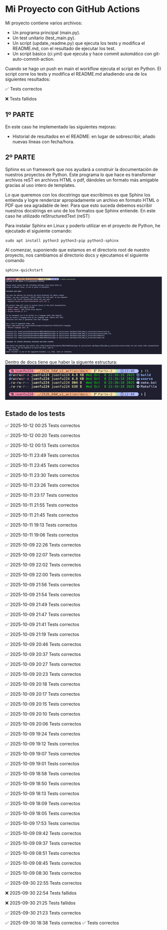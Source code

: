 # Mi Proyecto con GitHub Actions
Mi proyecto contiene varios archivos:
- Un programa principal (main.py).
- Un test unitario (test_main.py).
- Un script (update_readme.py) que ejecuta los tests y modifica el README.md, con el resultado de ejecutar los test.
- Un script básico (ci.yml) que ejecuta y hace commit automático con git-auto-commit-action.

Cuando se hago un push en main el workflow ejecuta el script en Python. El script corre los tests y modifica el README.md añadiendo una de los siguientes resultados:

✅ Tests correctos

❌ Tests fallidos

## 1º PARTE
En este caso he implementado las siguientes mejoras:
- Historial de resultados en el README: en lugar de sobrescribir, añado nuevas líneas con fecha/hora.

## 2º PARTE
Sphinx es un framework que nos ayudará a construir la documentación de nuestros proyectos de Python. Este programa lo que hace es transformar archivos reST en archivos HTML o pdf, dándoles un formato más amigable gracias al uso intero de templates.

Lo que queremos con los docstrings que escribimos es que Sphinx los entienda y logre renderizar apropiadamente un archivo en formato HTML o PDF que sea agradable de leer. Para que esto suceda debemos escribir nuestros docstrings en uno de los formatos que Sphinx entiende. En este caso he utilizado reStructuredText (reST)

Para instalar Sphinx en Linux y poderlo utilizar en el proyecto de Python, he ejecutado el siguiente comando:
```
sudo apt install python3 python3-pip python3-sphinx
```

Al comenzar, suponiendo que estamos en el directorio root de nuestro proyecto, nos cambiamos al directorio docs y ejecutamos el siguiente comando
```
sphinx-quickstart
```
![sphinx-quickstart](https://github.com/Juanfu224/2526_DAW_u1_action/blob/ee62e4b93cfc37f115eff96e518018f0d1dc9dce/images/sphinx-quickstart.png)

Dentro de docs tiene que haber la siguente estructura:
![estructura_docs](https://github.com/Juanfu224/2526_DAW_u1_action/blob/f617396b1ff56e66878aa3d1207de91c499f318a/images/estructura_docs.png)



## Estado de los tests
✅ 2025-10-12 00:25 Tests correctos

✅ 2025-10-12 00:20 Tests correctos

✅ 2025-10-12 00:13 Tests correctos

✅ 2025-10-11 23:49 Tests correctos

✅ 2025-10-11 23:45 Tests correctos

✅ 2025-10-11 23:30 Tests correctos

✅ 2025-10-11 23:26 Tests correctos

✅ 2025-10-11 23:17 Tests correctos

✅ 2025-10-11 21:55 Tests correctos

✅ 2025-10-11 21:45 Tests correctos

✅ 2025-10-11 19:13 Tests correctos

✅ 2025-10-11 19:06 Tests correctos

✅ 2025-10-09 22:26 Tests correctos

✅ 2025-10-09 22:07 Tests correctos

✅ 2025-10-09 22:02 Tests correctos

✅ 2025-10-09 22:00 Tests correctos

✅ 2025-10-09 21:56 Tests correctos

✅ 2025-10-09 21:54 Tests correctos

✅ 2025-10-09 21:49 Tests correctos

✅ 2025-10-09 21:47 Tests correctos

✅ 2025-10-09 21:41 Tests correctos

✅ 2025-10-09 21:19 Tests correctos

✅ 2025-10-09 20:46 Tests correctos

✅ 2025-10-09 20:37 Tests correctos

✅ 2025-10-09 20:27 Tests correctos

✅ 2025-10-09 20:23 Tests correctos

✅ 2025-10-09 20:18 Tests correctos

✅ 2025-10-09 20:17 Tests correctos

✅ 2025-10-09 20:15 Tests correctos

✅ 2025-10-09 20:10 Tests correctos

✅ 2025-10-09 20:06 Tests correctos

✅ 2025-10-09 19:24 Tests correctos

✅ 2025-10-09 19:12 Tests correctos

✅ 2025-10-09 19:07 Tests correctos

✅ 2025-10-09 19:01 Tests correctos

✅ 2025-10-09 18:58 Tests correctos

✅ 2025-10-09 18:50 Tests correctos

✅ 2025-10-09 18:13 Tests correctos

✅ 2025-10-09 18:09 Tests correctos

✅ 2025-10-09 18:05 Tests correctos

✅ 2025-10-09 17:53 Tests correctos

✅ 2025-10-09 09:42 Tests correctos

✅ 2025-10-09 09:37 Tests correctos

✅ 2025-10-09 08:51 Tests correctos

✅ 2025-10-09 08:45 Tests correctos

✅ 2025-10-09 08:30 Tests correctos

✅ 2025-09-30 22:55 Tests correctos

❌ 2025-09-30 22:54 Tests fallidos

❌ 2025-09-30 21:25 Tests fallidos

✅ 2025-09-30 21:23 Tests correctos

✅ 2025-09-30 18:38 Tests correctos
✅ Tests correctos
